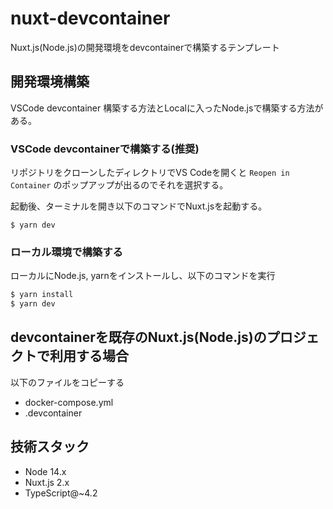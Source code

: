 # nuxt-devcontainer

Nuxt.js(Node.js)の開発環境をdevcontainerで構築するテンプレート

## 開発環境構築
VSCode devcontainer 構築する方法とLocalに入ったNode.jsで構築する方法がある。

### VSCode devcontainerで構築する(推奨)
リポジトリをクローンしたディレクトリでVS Codeを開くと `Reopen in Container` のポップアップが出るのでそれを選択する。

起動後、ターミナルを開き以下のコマンドでNuxt.jsを起動する。

```
$ yarn dev
```

### ローカル環境で構築する
ローカルにNode.js, yarnをインストールし、以下のコマンドを実行

```bash
$ yarn install
$ yarn dev
```

## devcontainerを既存のNuxt.js(Node.js)のプロジェクトで利用する場合
以下のファイルをコピーする

- docker-compose.yml
- .devcontainer


## 技術スタック
- Node 14.x
- Nuxt.js 2.x
- TypeScript@~4.2
